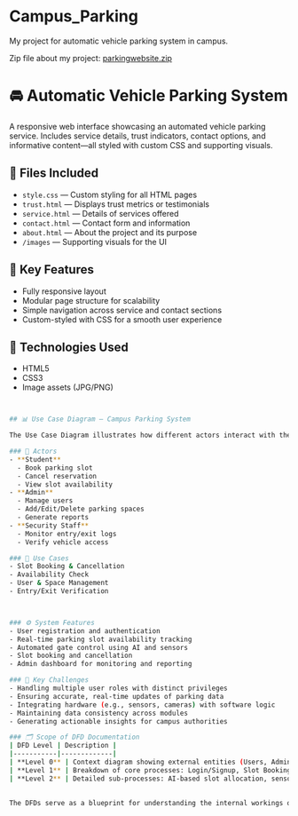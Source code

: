 # Campus_Parking
My project for automatic vehicle parking system in campus.

Zip file about my project: 
[parkingwebsite.zip](https://github.com/user-attachments/files/21522311/parkingwebsite.zip)

# 🚘 Automatic Vehicle Parking System

A responsive web interface showcasing an automated vehicle parking service. Includes service details, trust indicators, contact options, and informative content—all styled with custom CSS and supporting visuals.

## 📁 Files Included

- `style.css` — Custom styling for all HTML pages  
- `trust.html` — Displays trust metrics or testimonials  
- `service.html` — Details of services offered  
- `contact.html` — Contact form and information  
- `about.html` — About the project and its purpose  
- `/images` — Supporting visuals for the UI

## 🌟 Key Features

- Fully responsive layout  
- Modular page structure for scalability  
- Simple navigation across service and contact sections  
- Custom-styled with CSS for a smooth user experience

## 🔧 Technologies Used

- HTML5  
- CSS3  
- Image assets (JPG/PNG)


```bash


## 📊 Use Case Diagram – Campus Parking System

The Use Case Diagram illustrates how different actors interact with the system to perform key parking operations.

### 👥 Actors
- **Student**
  - Book parking slot
  - Cancel reservation
  - View slot availability
- **Admin**
  - Manage users
  - Add/Edit/Delete parking spaces
  - Generate reports
- **Security Staff**
  - Monitor entry/exit logs
  - Verify vehicle access

### 🎯 Use Cases
- Slot Booking & Cancellation  
- Availability Check  
- User & Space Management  
- Entry/Exit Verification  



### ⚙️ System Features  
- User registration and authentication  
- Real-time parking slot availability tracking  
- Automated gate control using AI and sensors  
- Slot booking and cancellation  
- Admin dashboard for monitoring and reporting

### 🚧 Key Challenges  
- Handling multiple user roles with distinct privileges  
- Ensuring accurate, real-time updates of parking data  
- Integrating hardware (e.g., sensors, cameras) with software logic  
- Maintaining data consistency across modules  
- Generating actionable insights for campus authorities

### 🗂️ Scope of DFD Documentation  
| DFD Level | Description |
|-----------|-------------|
| **Level 0** | Context diagram showing external entities (Users, Admin, Sensors) and system boundaries |
| **Level 1** | Breakdown of core processes: Login/Signup, Slot Booking, Availability Monitoring, Admin Control |
| **Level 2** | Detailed sub-processes: AI-based slot allocation, sensor data processing, report generation |

 
The DFDs serve as a blueprint for understanding the internal workings of the Campus Parking Automation System. They help developers, stakeholders, and contributors visualize system behavior, identify data dependencies, and support future enhancements with clarity and precision.

